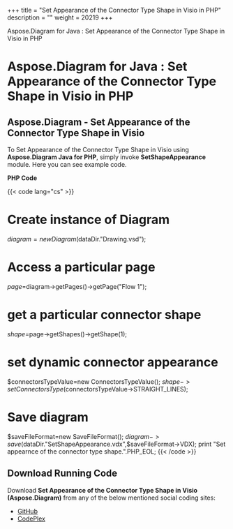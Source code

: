 +++
title = "Set Appearance of the Connector Type Shape in Visio in PHP" 
description = "" 
weight = 20219 
+++

Aspose.Diagram for Java : Set Appearance of the Connector Type Shape in Visio in PHP  

# Aspose.Diagram for Java : Set Appearance of the Connector Type Shape in Visio in PHP


## Aspose.Diagram - Set Appearance of the Connector Type Shape in Visio

To Set Appearance of the Connector Type Shape in Visio using **Aspose.Diagram Java for PHP**, simply invoke **SetShapeAppearance** module. Here you can see example code.

**PHP Code**

{{< code lang="cs" >}}
# Create instance of Diagram
$diagram =new Diagram($dataDir."Drawing.vsd");

# Access a particular page
$page=$diagram->getPages()->getPage("Flow 1");

# get a particular connector shape
$shape=$page->getShapes()->getShape(1);

# set dynamic connector appearance
$connectorsTypeValue=new ConnectorsTypeValue();
$shape->setConnectorsType($connectorsTypeValue->STRAIGHT_LINES);

# Save diagram
$saveFileFormat=new SaveFileFormat();
$diagram->save($dataDir."SetShapeAppearance.vdx",$saveFileFormat->VDX);
print "Set appearnce of the connector type shape.".PHP_EOL;
{{< /code >}}

## Download Running Code

Download **Set Appearance of the Connector Type Shape in Visio (Aspose.Diagram)** from any of the below mentioned social coding sites:

*   [GitHub](https://github.com/asposediagram/Aspose.Diagram-for-Java/blob/master/Plugins/Aspose_Diagram_Java_for_PHP/src/aspose/diagram/WorkingwithShapes/SetShapeAppearance.php)
*   [CodePlex](https://asposediagramjavaphp.codeplex.com/SourceControl/latest#src/aspose/diagram/WorkingwithShapes/SetShapeAppearance.php)

